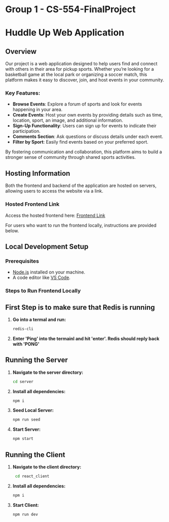 # Group 1 - CS-554-FinalProject
# Huddle Up Web Application

## Overview
Our project is a web application designed to help users find and connect with others in their area for pickup sports. Whether you’re looking for a basketball game at the local park or organizing a soccer match, this platform makes it easy to discover, join, and host events in your community.

### Key Features:
- **Browse Events**: Explore a forum of sports and look for events happening in your area.
- **Create Events**: Host your own events by providing details such as time, location, sport, an image, and additional information.
- **Sign-Up Functionality**: Users can sign up for events to indicate their participation.
- **Comments Section**: Ask questions or discuss details under each event.
- **Filter by Sport**: Easily find events based on your preferred sport.

By fostering communication and collaboration, this platform aims to build a stronger sense of community through shared sports activities.

## Hosting Information
Both the frontend and backend of the application are hosted on servers, allowing users to access the website via a link.

### Hosted Frontend Link
Access the hosted frontend here: [Frontend Link](http://huddleupcs554.s3-website.us-east-2.amazonaws.com)

For users who want to run the frontend locally, instructions are provided below.

## Local Development Setup
### Prerequisites
- [Node.js](https://nodejs.org) installed on your machine.
- A code editor like [VS Code](https://code.visualstudio.com/).

### Steps to Run Frontend Locally
## First Step is to make sure that Redis is running
1. **Go into a termal and run:**
    ```bash
    redis-cli
    ```
2. **Enter 'Ping' into the termainl and hit 'enter'. Redis should reply back with 'PONG'**
## Running the Server

1. **Navigate to the server directory:**
   ```bash
   cd server
   ```
2. **Install all dependencies:**
    ```bash
    npm i
    ```
3. **Seed Local Server:**
    ```bash
    npm run seed
    ```
4. **Start Server:**
    ```bash
    npm start
    ```

## Running the Client

1. **Navigate to the client directory:**
   ```bash
    cd react_client
   ```
2. **Install all dependencies:**
    ```bash
    npm i
    ```
3. **Start Client:**
    ```bash
    npm run dev
    ```

